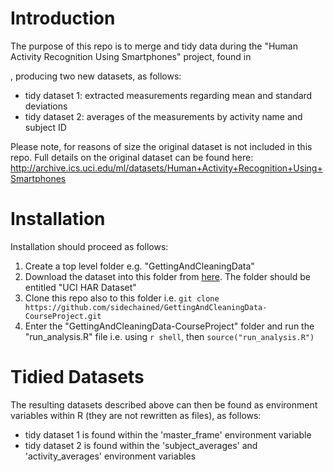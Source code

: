 # Introduction

The purpose of this repo is to merge and tidy data during the "Human Activity Recognition Using Smartphones" project, found in

, producing two new datasets, as follows:

- tidy dataset 1: extracted measurements regarding mean and standard deviations
- tidy dataset 2: averages of the measurements by activity name and subject ID

Please note, for reasons of size the original dataset is not included in this repo. Full details on the original dataset can be found here: http://archive.ics.uci.edu/ml/datasets/Human+Activity+Recognition+Using+Smartphones

# Installation

Installation should proceed as follows:

1. Create a top level folder e.g. "GettingAndCleaningData"
2. Download the dataset into this folder from [here](https://d396qusza40orc.cloudfront.net/getdata%2Fprojectfiles%2FUCI%20HAR%20Dataset.zip). The folder should be entitled "UCI HAR Dataset"
3. Clone this repo also to this folder i.e. `git clone https://github.com/sidechained/GettingAndCleaningData-CourseProject.git`
4. Enter the "GettingAndCleaningData-CourseProject" folder and run the "run_analysis.R" file i.e. using `r shell`, then `source("run_analysis.R")`

# Tidied Datasets

The resulting datasets described above can then be found as environment variables within R (they are not rewritten as files), as follows:

- tidy dataset 1 is found within the 'master_frame' environment variable
- tidy dataset 2 is found within the 'subject_averages' and 'activity_averages' environment variables
